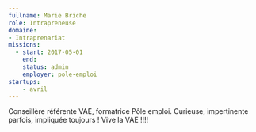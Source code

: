```yaml
---
fullname: Marie Briche
role: Intrapreneuse
domaine:
- Intraprenariat
missions:
  - start: 2017-05-01
    end:
    status: admin
    employer: pole-emploi
startups:
    - avril
---
```


Conseillère référente VAE, formatrice Pôle emploi. Curieuse, impertinente parfois, impliquée toujours ! Vive la VAE !!!!
